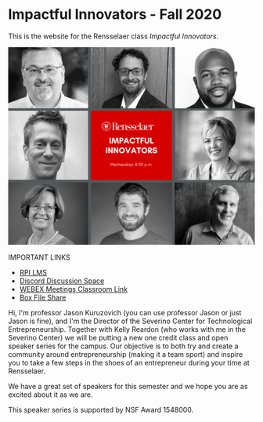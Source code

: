 Impactful Innovators - Fall 2020
============================

This is the website for the Rensselaer class *Impactful Innovators*.

![](files/bb.png)

IMPORTANT LINKS
- [RPI LMS](https://lms.rpi.edu/)
- [Discord Discussion Space](https://discord.gg/bq7z7WH)
- [WEBEX Meetings Classroom Link](https://rensselaer.webex.com/meet/kuruzj)
- [Box File Share](https://rpi.box.com/s/h23poh51rmrkk61zgniu3vsi26nmriyo)


Hi, I'm professor Jason Kuruzovich (you can use professor Jason or just Jason is fine), and I'm the Director of the Severino Center for Technological Entrepreneurship.  Together with Kelly Reardon (who works with me in the Severino Center) we will be putting a new one credit class and open speaker series for the campus.  Our objective is to both try and create a community around entrepreneurship (making it a team sport) and inspire you to take a few steps in the shoes of an entrepreneur during your time at Rensselaer.

We have a great set of speakers for this semester and we hope you are as excited about it as we are.

This speaker series is supported by NSF Award 1548000.
